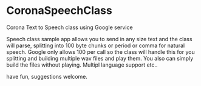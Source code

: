 CoronaSpeechClass
=================

Corona Text to Speech class using Google service

Speech class sample app allows you to send in any size text and the class will parse, 
splitting into 100 byte chunks or period or comma for natural speech. Google only allows 100 per call
so the class will handle this for you splitting and building multiple wav files and play them. You also can
simply build the files without playing. Multipl language support etc..

have fun, suggestions welcome.
